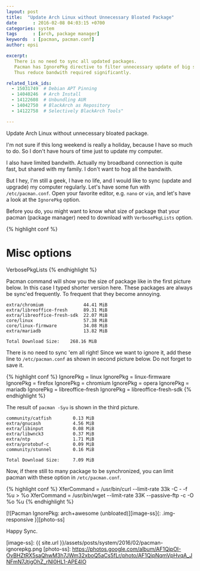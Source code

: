 ```yaml
---
layout: post
title:  "Update Arch Linux without Unnecessary Bloated Package"
date      : 2016-02-08 04:03:15 +0700
categories: system
tags      : [arch, package manager]
keywords  : [pacman, pacman.conf]
author: epsi

excerpt:
   There is no need to sync all updated packages. 
   Pacman has IgnorePkg directive to filter unnecessary update of big size package.
   Thus reduce bandwith required significantly.

related_link_ids: 
  - 15031749  # Debian APT Pinning
  - 14040246  # Arch Install
  - 14122608  # Unbundling AUR
  - 14042750  # BlackArch as Repository
  - 14122758  # Selectively BlackArch Tools"

---
```


Update Arch Linux without unnecessary bloated package.

I'm not sure if this long weekend is really a holiday, because I have so much to do. So I don't have hours of time just to update my computer. 

I also have limited bandwith. Actually my broadband connection is quite fast, but shared with my family. I don't want to hog all the bandwith.
 
But I hey, I'm still a geek, I have no life, and I would like to sync (update and upgrade) my computer regularly. 
Let's have some fun with <code class="code-file">/etc/pacman.conf</code>. 
Open your favorite editor, e.g. <code>nano</code> or <code>vim</code>, and let's have a look at the <code>IgnorePkg</code> option.

Before you do, you might want to know what size of package that your pacman (package manager) need to download with <code>VerbosePkgLists</code> option.

{% highlight conf %}
# Misc options
VerbosePkgLists
{% endhighlight %}

Pacman command will show you the size of package like in the first picture below. In this case I typed shorter version here. These packages are always be sync'ed frequently. To frequent that they become annoying.

	extra/chromium               44.41 MiB     
	extra/libreoffice-fresh      89.31 MiB
	extra/libreoffice-fresh-sdk  22.07 MiB
	core/linux                   57.38 MiB
	core/linux-firmware          34.08 MiB
	extra/mariadb                13.82 MiB

	Total Download Size:    268.16 MiB

There is no need to sync 'em all right! Since we want to ignore it, 
add these line to <code class="code-file">/etc/pacman.conf</code> 
as shown in second picture below. Do not forget to save it.

{% highlight conf %}
IgnorePkg   = linux
IgnorePkg   = linux-firmware
IgnorePkg   = firefox
IgnorePkg   = chromium
IgnorePkg   = opera
IgnorePkg   = mariadb
IgnorePkg   = libreoffice-fresh
IgnorePkg   = libreoffice-fresh-sdk
{% endhighlight %}

The result of <code class="code-command">pacman -Syu</code> is shown in the third picture.

	community/catfish        0.13 MiB
	extra/gnucash            4.56 MiB
	extra/libinput           0.08 MiB
	extra/libwnck3           0.37 MiB
	extra/ntp                1.71 MiB
	extra/protobuf-c         0.09 MiB
	community/stunnel        0.16 MiB

	Total Download Size:     7.09 MiB

Now, if there still to many package to be synchronized, 
you can limit pacman with these option in <code class="code-file">/etc/pacman.conf</code>.

{% highlight conf %}
XferCommand = /usr/bin/curl --limit-rate 33k -C - -f %u > %o
XferCommand = /usr/bin/wget --limit-rate 33K --passive-ftp -c -O %o %u
{% endhighlight %}

[![Pacman IgnorePkg: arch+awesome (unbloated)][image-ss]{: .img-responsive }][photo-ss]

Happy Sync.

[//]: <> ( -- -- -- links below -- -- -- )

[image-ss]: {{ site.url }}/assets/posts/system/2016/02/pacman-ignorepkg.png
[photo-ss]: https://photos.google.com/album/AF1QipOI-OvBHZtRX5saQhwM3h7JWm32xboQ5aCs5fLr/photo/AF1QipNqmVpHvqA_JNFmN7JtigOhZ_rNI0HL1-APE4lO
